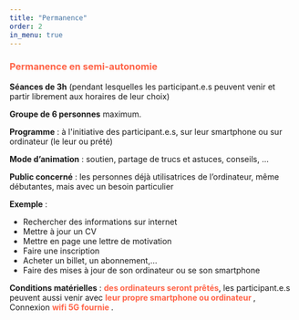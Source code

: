 ```yaml
---
title: "Permanence"
order: 2
in_menu: true
---
```

### <span style="color:Tomato">Permanence en semi-autonomie</span>

**Séances de 3h** (pendant lesquelles les participant.e.s peuvent venir et partir librement aux horaires de leur choix)

**Groupe de 6 personnes** maximum. 

**Programme** : à l'initiative des participant.e.s, sur leur smartphone ou sur ordinateur (le leur ou prété)

**Mode d’animation** : soutien, partage de trucs et astuces, conseils, … 

**Public concerné** : les personnes déjà utilisatrices de l’ordinateur, même débutantes, mais avec un besoin particulier

**Exemple**  : 
- Rechercher des informations sur internet
- Mettre à jour un CV 
- Mettre en page une lettre de motivation
- Faire une inscription
- Acheter un billet, un abonnement,…
- Faire des mises à jour de son ordinateur ou se son smartphone

**Conditions matérielles** : <b><span style="color:Tomato">des ordinateurs seront prêtés</span></b>, les participant.e.s peuvent aussi venir avec  <b><span style="color:Tomato">leur propre smartphone ou ordinateur </span> </b>, Connexion  <b><span style="color:Tomato">wifi 5G fournie</span> </b>. 